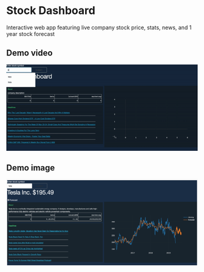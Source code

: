 # Stock Dashboard
 Interactive web app featuring live company stock price, stats, news, and 1 year stock forecast

## Demo video

 ![header](image/stockdash.gif)

## Demo image

 ![header](image/dashboard.png)
